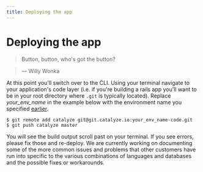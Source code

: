 ```yaml
---
title: Deploying the app
---
```


# Deploying the app

> Button, button, who's got the button?

> — Willy Wonka

At this point you'll switch over to the CLI. Using your terminal navigate to your application's code layer (i.e. if you're building a rails app you'll want to be in your root directory where `.git` is typically located). Replace *your_env_name* in the example below with the environment name you specified [earlier](//resources.catalyze.io/paas/getting-started/deploying-your-first-app/environment-name/).

```
$ git remote add catalyze git@git.catalyze.io:your_env_name-code.git
$ git push catalyze master
```

You will see the build output scroll past on your terminal. If you see errors, please fix those and re-deploy. We are currently working on documenting some of the more common issues and problems that other customers have run into specific to the various combinations of languages and databases and the possible fixes or workarounds.
